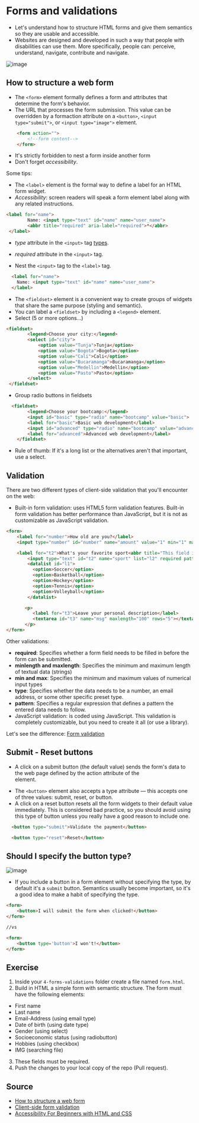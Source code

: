 # Forms and validations

* Let's understand how to structure HTML forms and give them semantics so they are usable and accessible.
* Websites are designed and developed in such a way that people with disabilities can use them. More specifically, people can: perceive, understand, navigate, contribute and navigate.

![image](https://user-images.githubusercontent.com/36536646/79612762-e7408f00-80c2-11ea-9515-895551579124.png)

## How to structure a web form

* The `<form>` element formally defines a form and attributes that determine the form's behavior.
* The URL that processes the form submission. This value can be overridden by a formaction attribute on a `<button>`, `<input type="submit">`, or `<input type="image">` element.
  
```html
    <form action="">
        <!--form content-->
    </form>
```

* It's strictly forbidden to nest a form inside another form
* Don't forget *accessibility*.

Some tips:

* The `<label>` element is the formal way to define a label for an HTML form widget.
* *Accessibility*: screen readers will speak a form element label along with any related instructions. 

```html
<label for="name">
        Name: <input type="text" id="name" name="user_name">
        <abbr title="required" aria-label="required">*</abbr>
 </label>
```

* *type* attribute in the `<input>` tag [types](https://developer.mozilla.org/en-US/docs/Web/HTML/Element/input).
* *required* attribute in the `<input>` tag.

* Nest the `<input>` tag to the `<label>` tag.
```html
  <label for="name">
    Name: <input type="text" id="name" name="user_name">
  </label>
```

* The `<fieldset>` element is a convenient way to create groups of widgets that share the same purpose (styling and semantic). 
* You can label a `<fieldset>` by including a `<legend>` element.
* Select (5 or more options...)

```html
<fieldset>
        <legend>Choose your city:</legend>
        <select id="city">
            <option value="Tunja">Tunja</option>
            <option value="Bogota">Bogota</option>
            <option value="Cali">Cali</option>
            <option value="Bucaramanga">Bucaramanga</option>
            <option value="Medellin">Medellin</option>
            <option value="Pasto">Pasto</option>
        </select>
 </fieldset>
```

* Group radio buttons in fieldsets

```html
  <fieldset>
        <legend>Choose your bootcamp:</legend>
        <input id="basic" type="radio" name="bootcamp" value="basic">
        <label for="basic">Basic web development</label>
        <input id="advanced" type="radio" name="bootcamp" value="advanced">
        <label for="advanced">Advanced web development</label>
    </fieldset>
```

* Rule of thumb: If it's a long list or the alternatives aren't that important, use a select.

## Validation

There are two different types of client-side validation that you'll encounter on the web:

* Built-in form validation: uses HTML5 form validation features. Built-in form validation has better performance than JavaScript, but it is not as customizable as JavaScript validation.

```html
<form>
    <label for="number">How old are you?</label>
    <input type="number" id="number" name="amount" value="1" min="1" max="100">

    <label for="t2">What's your favorite sport<abbr title="This field is mandatory" aria-label="required">*</abbr></label>
        <input type="text" id="t2" name="sport" list="l2" required pattern="[Ss]occer|[Bb]asketball|[Hh]ockey|[Tt]ennis|[Vv]olleyball">
        <datalist id="l1">
          <option>Soccer</option>
          <option>Basketball</option>
          <option>Hockey</option>
          <option>Tennis</option>
          <option>Volleyball</option>
        </datalist>

       <p>
          <label for="t3">Leave your personal description</label>
          <textarea id="t3" name="msg" maxlength="100" rows="5"></textarea>
       </p>
</form>
```
Other validations:

* __required__: Specifies whether a form field needs to be filled in before the form can be submitted.
* __minlength and maxlength__: Specifies the minimum and maximum length of textual data (strings)
* __min and max__: Specifies the minimum and maximum values of numerical input types
* __type__: Specifies whether the data needs to be a number, an email address, or some other specific preset type. 
* __pattern__: Specifies a regular expression that defines a pattern the entered data needs to follow.
* JavaScript validation: is coded using JavaScript. This validation is completely customizable, but you need to create it all (or use a library).

Let's see the difference: [Form validation](https://developer.mozilla.org/en-US/docs/Learn/Forms/Form_validation)

## Submit - Reset buttons
* A click on a submit button (the default value) sends the form's data to the web page defined by the action attribute of the <form> element.
* The `<button>` element also accepts a type attribute — this accepts one of three values: submit, reset, or button.
* A click on a reset button resets all the form widgets to their default value immediately. This is considered bad practice, so you should avoid using this type of button unless you really have a good reason to include one.
  
```html
  <button type="submit">Validate the payment</button>

  <button type="reset">Reset</button>
```
## Should I specify the button type?

![image](https://user-images.githubusercontent.com/36536646/79809380-e82d2700-8335-11ea-80a7-b0d6e29b1be5.png)

* If you include a button in a form element without specifying the type, by default it's a  `submit` button. Semantics usually become important, so it's a good idea to make a habit of specifying the type.

```html
<form>
    <button>I will submit the form when clicked!</button>
</form>

//vs

<form>
    <button type='button'>I won't!</button>
</form>
```
## Exercise

1. Inside your `4-forms-validations` folder create a file named `form.html`.
2. Build in HTML a simple form with semantic structure. The form must have the following elements:

* First name
* Last name
* Email-Address (using email type)
* Date of birth (using date type)
* Gender (using select)
* Socioeconomic status (using radiobutton)
* Hobbies (using checkbox)
* IMG (searching file)

3. These fields must be required.
4. Push the changes to your local copy of the repo (Pull request).
 
## Source

* [How to structure a web form](https://developer.mozilla.org/en-US/docs/Learn/Forms/How_to_structure_a_web_form)
* [Client-side form validation](https://developer.mozilla.org/en-US/docs/Learn/Forms/Form_validation)
* [Accessibility For Beginners with HTML and CSS](https://dev.to/mxl/accessibility-for-beginners-with-html-and-css-16j7)

